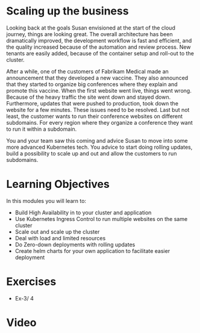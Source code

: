 # Scaling up the business
Looking back at the goals Susan envisioned at the start of the cloud journey, things are looking great. The overall architecture has been dramatically improved, the development workflow is fast and efficient, and the quality increased because of the automation and review process. New tenants are easily added, because of the container setup and roll-out to the cluster. 

After a while, one of the customers of Fabrikam Medical made an announcement that they developed a new vaccine. They also announced that they started to organize big conferences where they explain and promote this vaccine. When the first website went live, things went wrong. Because of the heavy traffic the site went down and stayed down. Furthermore, updates that were pushed to production, took down the website for a few minutes. These issues need to be resolved. Last but not least, the customer wants to run their conference websites on different subdomains. For every region where they organize a conference they want to run it within a subdomain.

You and your team saw this coming and advice Susan to move into some more advanced Kubernetes tech. You advice to start doing rolling updates, build a possibility to scale up and out and allow the customers to run subdomains.

# Learning Objectives

In this modules you will learn to:
* Build High Availability in to your cluster and application
* Use Kubernetes Ingress Control to run multiple websites on the same cluster
* Scale out and scale up the cluster
* Deal with load and limited resources
* Do Zero-down deployments with rolling updates
* Create helm charts for your own application to facilitate easier deployment


# Exercises
 * Ex-3/ 4

# Video

